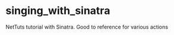 singing_with_sinatra
====================

NetTuts tutorial with Sinatra. Good to reference for various actions
